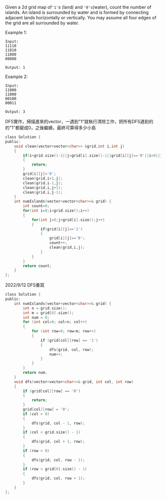 Given a 2d grid map of``` '1' ```s (land) and ``` '0's ```(water), count the number of islands. An island is surrounded by water and is formed by connecting adjacent lands horizontally or vertically. You may assume all four edges of the grid are all surrounded by water.

Example 1:
```
Input:
11110
11010
11000
00000

Output: 1
```
Example 2:
```
Input:
11000
11000
00100
00011

Output: 3
```

DFS實作，掃描進來的vector，一遇到"1"就執行清除工作，把所有DFS遇到的的"1"都變成0，之後繼續，最終可算得多少小島

```c
class Solution {
public:
    void clean(vector<vector<char>> &grid,int i,int j)
    {
        if(i>grid.size()-1||j>grid[i].size()-1||grid[i][j]=='0'||i<0||j<0)
        {
            return;
        }
        grid[i][j]='0';
        clean(grid,i+1,j);
        clean(grid,i-1,j);
        clean(grid,i,j+1);
        clean(grid,i,j-1);
    }
    int numIslands(vector<vector<char>>& grid) {
        int count=0;
        for(int i=0;i<grid.size();i++)
        {
            for(int j=0;j<grid[i].size();j++)
            {
                if(grid[i][j]=='1')
                {
                    grid[i][j]=='0';
                    count++;
                    clean(grid,i,j);
                }
            }
        }
        return count;
    }
};
```
2022/9/12
DFS重寫
```c
class Solution {
public:
    int numIslands(vector<vector<char>>& grid) {
        int n = grid.size();
        int m = grid[0].size();
        int num = 0;
        for (int col=0; col<n; col++)
        {
            for (int row=0; row<m; row++)
            {
                if (grid[col][row] == '1')
                {
                    dfs(grid, col, row);
                    num++;
                }
            }
        }
        return num;
    }
    void dfs(vector<vector<char>>& grid, int col, int row)
    {
        if (grid[col][row] == '0')
        {
            return;
        }
        grid[col][row] = '0';
        if (col > 0)
        {
            dfs(grid, col - 1, row);
        }
        if (col < grid.size() - 1)
        {
            dfs(grid, col + 1, row);
        }
        if (row > 0)
        {
            dfs(grid, col, row - 1);
        }
        if (row < grid[0].size() - 1)
        {
            dfs(grid, col, row + 1);
        }
    }
};
```
